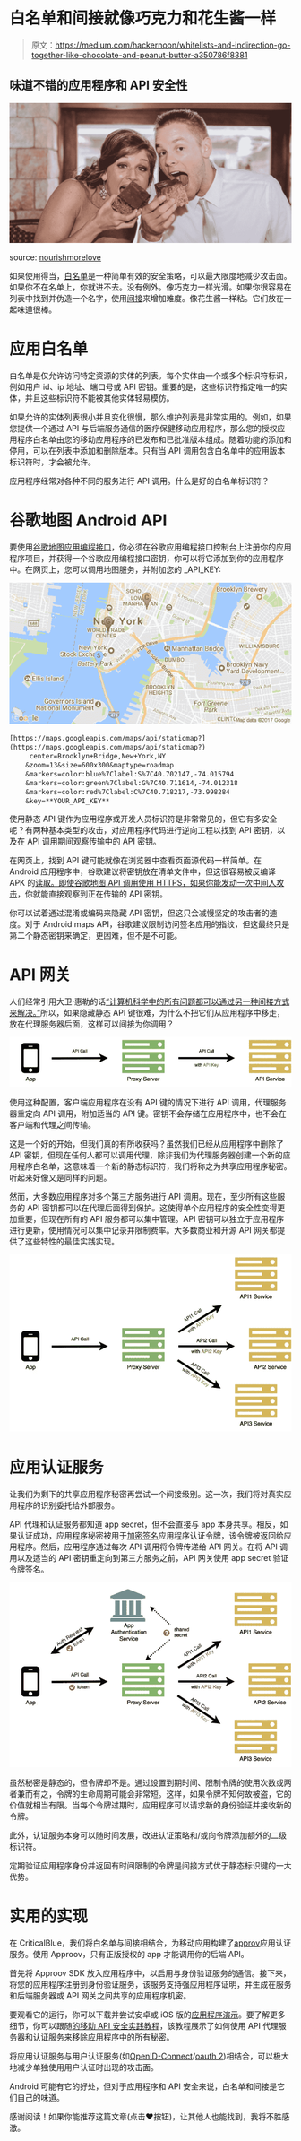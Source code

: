 # 白名单和间接就像巧克力和花生酱一样

> 原文：<https://medium.com/hackernoon/whitelists-and-indirection-go-together-like-chocolate-and-peanut-butter-a350786f8381>

## 味道不错的应用程序和 API 安全性

![](img/ffbb1b5dc964b2a4160c1f9fcfaa2c52.png)

source: [nourishmorelove](https://www.nourishmovelove.com/peanut-butter-chocolate-crunch-cookies/)

如果使用得当，[白名单](https://en.wikipedia.org/wiki/Whitelist)是一种简单有效的安全策略，可以最大限度地减少攻击面。如果你不在名单上，你就进不去。没有例外。像巧克力一样光滑。如果你很容易在列表中找到并伪造一个名字，使用[间接](https://en.wikipedia.org/wiki/Indirection)来增加难度。像花生酱一样粘。它们放在一起味道很棒。

# 应用白名单

白名单是仅允许访问特定资源的实体的列表。每个实体由一个或多个标识符标识，例如用户 id、ip 地址、端口号或 API 密钥。重要的是，这些标识符指定唯一的实体，并且这些标识符不能被其他实体轻易模仿。

如果允许的实体列表很小并且变化很慢，那么维护列表是非常实用的。例如，如果您提供一个通过 API 与后端服务通信的医疗保健移动应用程序，那么您的授权应用程序白名单由您的移动应用程序的已发布和已批准版本组成。随着功能的添加和停用，可以在列表中添加和删除版本。只有当 API 调用包含白名单中的应用版本标识符时，才会被允许。

应用程序经常对各种不同的服务进行 API 调用。什么是好的白名单标识符？

# 谷歌地图 Android API

要使用[谷歌地图应用编程接口](https://developers.google.com/maps/)，你必须在谷歌应用编程接口控制台上注册你的应用程序项目，并获得一个谷歌应用编程接口密钥，你可以将它添加到你的应用程序中。在网页上，您可以调用地图服务，并附加您的 _API_KEY:

![](img/9454d0a471f6d45790a899108573be31.png)

```
[https://maps.googleapis.com/maps/api/staticmap?](https://maps.googleapis.com/maps/api/staticmap?)
     center=Brooklyn+Bridge,New+York,NY
    &zoom=13&size=600x300&maptype=roadmap
    &markers=color:blue%7Clabel:S%7C40.702147,-74.015794
    &markers=color:green%7Clabel:G%7C40.711614,-74.012318
    &markers=color:red%7Clabel:C%7C40.718217,-73.998284
    &key=**YOUR_API_KEY**
```

使用静态 API 键作为应用程序或开发人员标识符是非常常见的，但它有多安全呢？有两种基本类型的攻击，对应用程序代码进行逆向工程以找到 API 密钥，以及在 API 调用期间观察传输中的 API 密钥。

在网页上，找到 API 键可能就像在浏览器中查看页面源代码一样简单。在 Android 应用程序中，谷歌建议将密钥放在清单文件中，但这很容易被反编译 APK 的[读取。即使谷歌地图 API 调用使用 HTTPS，如果你能发动一次](https://ibotpeaches.github.io/Apktool/)[中间人攻击](https://www.owasp.org/index.php/Man-in-the-middle_attack)，你就能直接观察到正在传输的 API 密钥。

你可以试着通过混淆或编码来隐藏 API 密钥，但这只会减慢坚定的攻击者的速度。对于 Android maps API，谷歌建议限制访问签名应用的指纹，但这最终只是第二个静态密钥来确定，更困难，但不是不可能。

# API 网关

人们经常引用大卫·惠勒的话[“计算机科学中的所有问题都可以通过另一种间接方式来解决。”](https://en.wikipedia.org/wiki/Fundamental_theorem_of_software_engineering)所以，如果隐藏静态 API 键很难，为什么不把它们从应用程序中移走，放在代理服务器后面，这样可以间接为你调用？

![](img/af71fe485ebcf889ca61ebe2bb2768d4.png)

使用这种配置，客户端应用程序在没有 API 键的情况下进行 API 调用，代理服务器重定向 API 调用，附加适当的 API 键。密钥不会存储在应用程序中，也不会在客户端和代理之间传输。

这是一个好的开始，但我们真的有所收获吗？虽然我们已经从应用程序中删除了 API 密钥，但现在任何人都可以调用代理，除非我们为代理服务器创建一个新的应用程序白名单，这意味着一个新的静态标识符，我们将称之为共享应用程序秘密。听起来好像又是同样的问题。

然而，大多数应用程序对多个第三方服务进行 API 调用。现在，至少所有这些服务的 API 密钥都可以在代理后面得到保护。这使得单个应用程序的安全性变得更加重要，但现在所有的 API 服务都可以集中管理。API 密钥可以独立于应用程序进行更新，使用情况可以集中记录并限制费率。大多数商业和开源 API 网关都提供了这些特性的最佳实践实现。

![](img/e063e9836b441f1f7514e05be1a3d42a.png)

# 应用认证服务

让我们为剩下的共享应用程序秘密再尝试一个间接级别。这一次，我们将对真实应用程序的识别委托给外部服务。

API 代理和认证服务都知道 app secret，但不会直接与 app 本身共享。相反，如果认证成功，应用程序秘密被用于[加密签名](https://jwt.io/)应用程序认证令牌，该令牌被返回给应用程序。然后，应用程序通过每次 API 调用将令牌传递给 API 网关。在将 API 调用以及适当的 API 密钥重定向到第三方服务之前，API 网关使用 app secret 验证令牌签名。

![](img/c9d744062b2533425c63cd29f33ef79e.png)

虽然秘密是静态的，但令牌却不是。通过设置到期时间、限制令牌的使用次数或两者兼而有之，令牌的生命周期可能会非常短。这样，如果令牌不知何故被盗，它的价值就相当有限。当每个令牌过期时，应用程序可以请求新的身份验证并接收新的令牌。

此外，认证服务本身可以随时间发展，改进认证策略和/或向令牌添加额外的二级标识符。

定期验证应用程序身份并返回有时间限制的令牌是间接方式优于静态标识键的一大优势。

# 实用的实现

在 CriticalBlue，我们将白名单与间接相结合，为移动应用构建了[approv](https://approov.io)应用认证服务。使用 Approov，只有正版授权的 app 才能调用你的后端 API。

首先将 Approov SDK 放入应用程序中，以启用与身份验证服务的通信。接下来，将您的应用程序注册到身份验证服务，该服务支持强应用程序证明，并生成在服务和后端服务器或 API 网关之间共享的应用程序机密。

要观看它的运行，你可以下载并尝试安卓或 iOS 版的[应用程序演示](https://approov.io)。要了解更多细节，你可以跟随[的移动 API 安全实践教程](https://hackernoon.com/hands-on-mobile-api-security-get-rid-of-client-secrets-a79f111b6844)，该教程展示了如何使用 API 代理服务器和认证服务来移除应用程序中的所有秘密。

将应用认证服务与用户认证服务(如[OpenID-Connect](http://openid.net/connect/)/[oauth 2](https://oauth.net/2/))相结合，可以极大地减少单独使用用户认证时出现的攻击面。

Android 可能有它的好处，但对于应用程序和 API 安全来说，白名单和间接是它们自己的味道。

感谢阅读！如果你能推荐这篇文章(点击❤按钮)，让其他人也能找到，我将不胜感激。